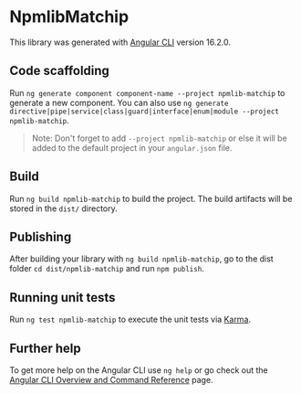 # NpmlibMatchip

This library was generated with [Angular CLI](https://github.com/angular/angular-cli) version 16.2.0.

## Code scaffolding

Run `ng generate component component-name --project npmlib-matchip` to generate a new component. You can also use `ng generate directive|pipe|service|class|guard|interface|enum|module --project npmlib-matchip`.
> Note: Don't forget to add `--project npmlib-matchip` or else it will be added to the default project in your `angular.json` file. 

## Build

Run `ng build npmlib-matchip` to build the project. The build artifacts will be stored in the `dist/` directory.

## Publishing

After building your library with `ng build npmlib-matchip`, go to the dist folder `cd dist/npmlib-matchip` and run `npm publish`.

## Running unit tests

Run `ng test npmlib-matchip` to execute the unit tests via [Karma](https://karma-runner.github.io).

## Further help

To get more help on the Angular CLI use `ng help` or go check out the [Angular CLI Overview and Command Reference](https://angular.io/cli) page.
